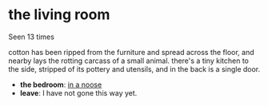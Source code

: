 # the living room

Seen 13 times

cotton has been ripped from the furniture and spread across the floor, and nearby lays the rotting carcass of a small animal. there's a tiny kitchen to the side, stripped of its pottery and utensils, and in the back is a single door.

- **the bedroom**: [in a noose](in-a-noose-Nl4j9da.md)
- **leave**: I have not gone this way yet.

